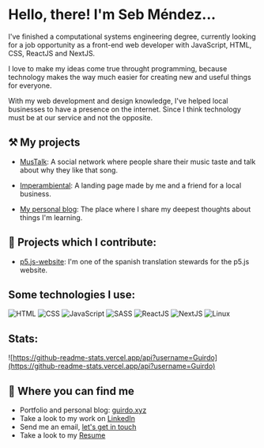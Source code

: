 # Hello, there! I'm Seb Méndez...

I've finished a computational systems engineering degree, currently looking for a job opportunity as a front-end web developer with JavaScript, HTML, CSS, ReactJS and NextJS.

I love to make my ideas come true throught programming, because technology makes the way much easier for creating new and useful things for everyone.

With my web development and design knowledge, I've helped local businesses to have a presence on the internet. Since I think technology must be at our service and not the opposite.

## ⚒️ My projects

- [MusTalk](https://mustalk.vercel.app/home): A social network where people share their music taste and talk about why they like that song.

- [Imperambiental](https://imperambiental.com): A landing page made by me and a friend for a local business.

- [My personal blog](https://guirdo.xyz/blog): The place where I share my deepest thoughts about things I'm learning. 

## 🤝 Projects which I contribute:

- [p5.js-website](https://github.com/processing/p5.js-website): I'm one of the spanish translation stewards for the p5.js website.

## Some technologies I use:

![HTML](https://img.shields.io/badge/HTML5-E34F26?style=for-the-badge&logo=html5&logoColor=white)
![CSS](https://img.shields.io/badge/CSS3-1572B6?style=for-the-badge&logo=css3&logoColor=white)
![JavaScript](https://img.shields.io/badge/JavaScript-323330?style=for-the-badge&logo=javascript&logoColor=F7DF1E)
![SASS](https://img.shields.io/badge/Sass-CC6699?style=for-the-badge&logo=sass&logoColor=white)
![ReactJS](https://img.shields.io/badge/React-20232A?style=for-the-badge&logo=react&logoColor=61DAFB)
![NextJS](https://img.shields.io/badge/next.js-000000?style=for-the-badge&logo=nextdotjs&logoColor=white)
![Linux](https://img.shields.io/badge/Linux-FCC624?style=for-the-badge&logo=linux&logoColor=black)

## Stats:

![https://github-readme-stats.vercel.app/api?username=Guirdo](https://github-readme-stats.vercel.app/api?username=Guirdo)

## 🔎 Where you can find me

- Portfolio and personal blog: [guirdo.xyz](https://guirdo.xyz/)
- Take a look to my work on [LinkedIn](https://www.linkedin.com/in/seb-mendez/)
- Send me an email, [let's get in touch](mailto:produccionesaldo@gmail.com)
- Take a look to my [Resume](https://rxresu.me/guirdo/portfolios-resume)
